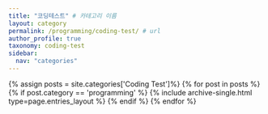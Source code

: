 ```yaml
---
title: "코딩테스트" # 카테고리 이름
layout: category
permalink: /programming/coding-test/ # url
author_profile: true
taxonomy: coding-test
sidebar:
  nav: "categories"
---
```


{% assign posts = site.categories['Coding Test']%}
{% for post in posts %}
  {% if post.category == 'programming' %}
    {% include archive-single.html type=page.entries_layout %}
  {% endif %}
{% endfor %}